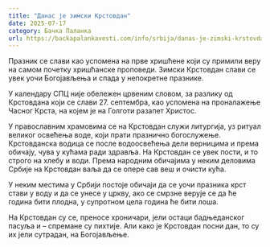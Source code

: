 ```yaml
---
title: "Данас је зимски Крстовдан"
date: 2025-07-17
category: Бачка Паланка
url: https://backapalankavesti.com/info/srbija/danas-je-zimski-krstovdan-2-w/
---
```


Празник се слави као успомена на прве хришћене који су примили веру на самом почетку хришћанске проповеди. Зимски Крстовдан слави се увек уочи Богојављења и спада у непокретне празнике.

У календару СПЦ није обележен црвеним словом, за разлику од Крстовдана који се слави 27. септембра, као успомена на проналажење Часног Крста, на којем је на Голготи разапет Христос.

У православним храмовима се на Крстовдан служи литургија, уз ритуал великог освећења воде, који прати празнично богослужење. Крстовданска водица се после водоосвећења дели верницима и према обичају, чува у кућама ради здравља. На Крстовдан се увек пости, и то строго на хлебу и води. Према народним обичајима у неким деловима Србије на Крстовдан ваља да се опере сав веш и очисти кућа.

У неким местима у Србији постоје обичаји да се уочи празника крст стави у воду и да се унесе у цркву, ако се смрзне верује се да ће година бити плодна, у супротном цела година ће бити лоша.

На Крстовдан су се, преносе хроничари, јели остаци бадњеданског пасуља и – спремане су пихтије. Али како је Крстовдан посни дан, то су их јели сутрадан, на Богојављење.
